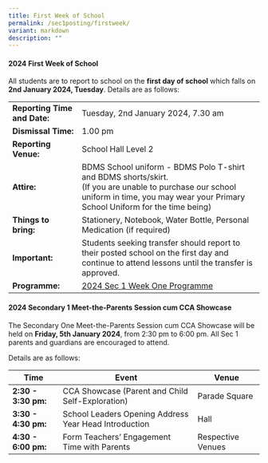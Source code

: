```yaml
---
title: First Week of School
permalink: /sec1posting/firstweek/
variant: markdown
description: ""
---
```

#### **2024 First Week of School**

All students are to report to school on the **first day of school** which falls on **2nd January 2024, Tuesday**.
Details are as follows:



|  |  | 
| -------- | -------- | 
| **Reporting Time and Date:**     | Tuesday, 2nd January 2024, 7.30 am     |
| **Dismissal Time:** | 1.00 pm | 
| **Reporting Venue:** | School Hall Level 2 | 
| **Attire:** | BDMS School uniform - BDMS Polo T-shirt and BDMS shorts/skirt. <br>(If you are unable to purchase our school uniform in time, you may wear your Primary School Uniform for the time being) | 
|**Things to bring:**   | Stationery, Notebook, Water Bottle, Personal Medication (if required) | 
| **Important:** |Students seeking transfer should report to their posted school on the first day and continue to attend lessons until the transfer is approved.  |
| **Programme:**|[2024 Sec 1 Week One Programme](/files/Forparents/2024sec1wk1prog.pdf)|



#### **2024 Secondary 1 Meet-the-Parents Session cum CCA Showcase**

The Secondary One Meet-the-Parents Session cum CCA Showcase will be held on **Friday, 5th January 2024**, from 2:30 pm to 6:00 pm. All Sec 1 parents and guardians are encouraged to attend. 

Details are as follows:


| Time |Event  | Venue  |  
| -------- | -------- | -------- | 
| **2:30 - 3:30 pm:**     | CCA Showcase (Parent and Child Self-Exploration)    | Parade Square |
| **3:30 - 4:30 pm:** | School Leaders Opening Address <br>Year Head Introduction|Hall   |
| **4:30 - 6:00 pm:** |  Form Teachers’  Engagement Time  with Parents | Respective Venues  |